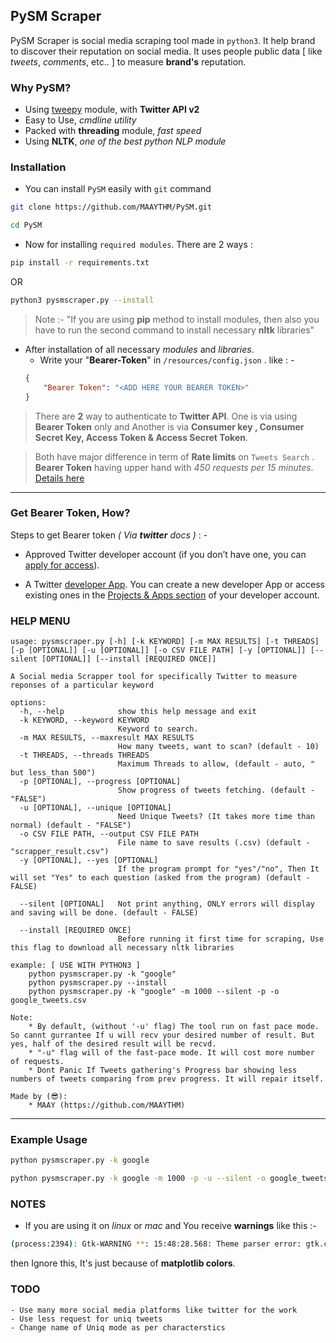 ## PySM Scraper

PySM Scraper is social media scraping tool made in `python3`. It help brand to discover their reputation on social media. It uses people public data [ like *tweets*, *comments*, etc.. ] to measure **brand's** reputation.

### Why PySM?
- Using [tweepy](https://www.tweepy.org/) module, with **Twitter API v2**
- Easy to Use, *cmdline utility*
- Packed with **threading** module, *fast speed*
- Using **NLTK**, *one of the best python NLP module*

### Installation
- You can install `PySM` easily with `git` command
```sh
git clone https://github.com/MAAYTHM/PySM.git
```

```sh
cd PySM
```

- Now for installing `required modules`. There are 2 ways :
```sh
pip install -r requirements.txt
```
OR
```sh
python3 pysmscraper.py --install
```
> Note :- "If you are using **pip** method to install modules, then also you have to run the second command to install necessary **nltk** libraries"
- After installation of all necessary *modules* and *libraries*.
    - Write your "**Bearer-Token**" in `/resources/config.json` . like : -
    ```json
    {
	    "Bearer Token": "<ADD HERE YOUR BEARER TOKEN>"
    }
    ```
> There are **2** way to authenticate to **Twitter API**. One is via using **Bearer Token** only  and Another is  via **Consumer key , Consumer Secret Key, Access Token & Access Secret Token**.
    
> Both have major difference in term of **Rate limits** on `Tweets Search` . **Bearer Token** having upper hand with *450 requests per 15 minutes*. [Details here](https://developer.twitter.com/en/docs/twitter-api/rate-limits)
---
### Get Bearer Token, How?
Steps to get Bearer token *( Via **twitter** docs )* : -
-   Approved Twitter developer account (if you don’t have one, you can  [apply for access](https://developer.twitter.com/en/apply-for-access)).
    
-   A Twitter  [developer App](https://developer.twitter.com/en/docs/apps). You can create a new developer App or access existing ones in the  [Projects & Apps section](https://developer.twitter.com/en/portal/projects-and-apps)  of your developer account.

### HELP MENU
```
usage: pysmscraper.py [-h] [-k KEYWORD] [-m MAX RESULTS] [-t THREADS] [-p [OPTIONAL]] [-u [OPTIONAL]] [-o CSV FILE PATH] [-y [OPTIONAL]] [--silent [OPTIONAL]] [--install [REQUIRED ONCE]]

A Social media Scrapper tool for specifically Twitter to measure reponses of a particular keyword

options:
  -h, --help            show this help message and exit
  -k KEYWORD, --keyword KEYWORD
                        Keyword to search.
  -m MAX RESULTS, --maxresult MAX RESULTS
                        How many tweets, want to scan? (default - 10)
  -t THREADS, --threads THREADS
                        Maximum Threads to allow, (default - auto, " but less_than 500")
  -p [OPTIONAL], --progress [OPTIONAL]
                        Show progress of tweets fetching. (default - "FALSE")
  -u [OPTIONAL], --unique [OPTIONAL]
                        Need Unique Tweets? (It takes more time than normal) (default - "FALSE")
  -o CSV FILE PATH, --output CSV FILE PATH
                        File name to save results (.csv) (default - "scrapper_result.csv")
  -y [OPTIONAL], --yes [OPTIONAL]
                        If the program prompt for "yes"/"no", Then It will set "Yes" to each question (asked from the program) (default - FALSE)
  
  --silent [OPTIONAL]   Not print anything, ONLY errors will display and saving will be done. (default - FALSE)
  
  --install [REQUIRED ONCE]
                        Before running it first time for scraping, Use this flag to download all necessary nltk libraries

example: [ USE WITH PYTHON3 ]
    python pysmscraper.py -k "google"
    python pysmscraper.py --install
    python pysmscraper.py -k "google" -m 1000 --silent -p -o google_tweets.csv

Note:
    * By default, (without '-u' flag) The tool run on fast pace mode. So cannt gurrantee If u will recv your desired number of result. But yes, half of the desired result will be recvd.
    * "-u" flag will of the fast-pace mode. It will cost more number of requests.
    * Dont Panic If Tweets gathering's Progress bar showing less numbers of tweets comparing from prev progress. It will repair itself.

Made by (😎):
    * MAAY (https://github.com/MAAYTHM)
```

---
### Example Usage

```sh
python pysmscraper.py -k google
```
```sh
python pysmscraper.py -k google -m 1000 -p -u --silent -o google_tweets.csv
```

### NOTES
- If you are using it on *linux* or *mac* and You receive **warnings** like this :- 
```sh
(process:2394): Gtk-WARNING **: 15:48:28.568: Theme parser error: gtk.css:4403:12-17: "shade" is not a valid color name.
```
then Ignore this, It's just because of **matplotlib colors**.


### TODO
    - Use many more social media platforms like twitter for the work
    - Use less request for uniq tweets
    - Change name of Uniq mode as per characterstics


